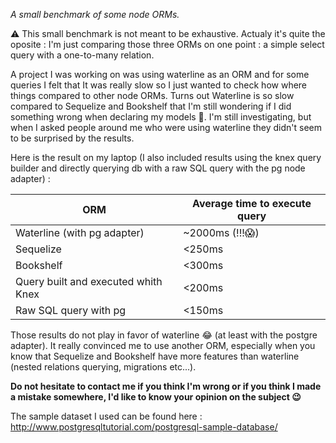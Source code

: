 *A small benchmark of some node ORMs.*

⚠️ This small benchmark is not meant to be exhaustive. Actualy it's quite the oposite : I'm just comparing those three ORMs on one point : a simple select query with a one-to-many relation.

A project I was working on was using waterline as an ORM and for some queries I felt that It was really slow so I just wanted to check how where things compared to other node ORMs. Turns out Waterline is so slow compared to Sequelize and Bookshelf that I'm still wondering if I did something wrong when declaring my models 🤔. I'm still investigating, but when I asked people around me who were using waterline they didn't seem to be surprised by the results.

Here is the result on my laptop (I also included results using the knex query builder and directly querying db with a raw SQL query with the pg node adapter) :

ORM | Average time to execute query
------------ | -------------
Waterline (with pg adapter) | ~2000ms (!!!😱)
Sequelize | <250ms
Bookshelf | <300ms
Query built and executed whith Knex | <200ms
Raw SQL query with pg | <150ms

Those results do not play in favor of waterline 😂 (at least with the postgre adapter). It really convinced me to use another ORM, especially when you know that Sequelize and Bookshelf have more features than waterline (nested relations querying, migrations etc...). 

**Do not hesitate to contact me if you think I'm wrong or if you think I made a mistake somewhere, I'd like to know your opinion on the subject 😉**

The sample dataset I used can be found here :
http://www.postgresqltutorial.com/postgresql-sample-database/
